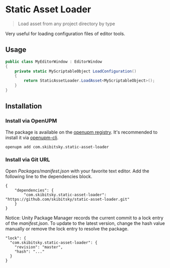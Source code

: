 # Static Asset Loader

> Load asset from any project directory by type

Very useful for loading configuration files of editor tools.

## Usage

```csharp
public class MyEditorWindow : EditorWindow
{
    private static MyScriptableObject LoadConfiguration()
    {
        return StaticAssetLoader.LoadAsset<MyScriptableObject>();
    }
}
```

## Installation

### Install via OpenUPM

The package is available on the [openupm registry](https://openupm.com). It's recommended to install it via [openupm-cli](https://github.com/openupm/openupm-cli).

```
openupm add com.skibitsky.static-asset-loader
```

### Install via Git URL

Open *Packages/manifest.json* with your favorite text editor. Add the following line to the dependencies block.

    {
        "dependencies": {
            "com.skibitsky.static-asset-loader": "https://github.com/skibitsky/static-asset-loader.git"
        }
    }

Notice: Unity Package Manager records the current commit to a lock entry of the *manifest.json*. To update to the latest version, change the hash value manually or remove the lock entry to resolve the package.

    "lock": {
      "com.skibitsky.static-asset-loader": {
        "revision": "master",
        "hash": "..."
      }
    }

